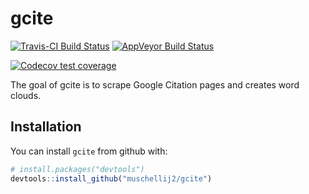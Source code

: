 
<!-- README.md is generated from README.Rmd. Please edit that file -->

# gcite

[![Travis-CI Build
Status](https://travis-ci.org/muschellij2/gcite.svg?branch=master)](https://travis-ci.org/muschellij2/gcite)
[![AppVeyor Build
Status](https://ci.appveyor.com/api/projects/status/github/muschellij2/gcite?branch=master&svg=true)](https://ci.appveyor.com/project/muschellij2/gcite)
<!-- [![Coverage Status](https://img.shields.io/coveralls/muschellij2/gcite.svg)](https://coveralls.io/r/muschellij2/gcite?branch=master) -->
[![Codecov test
coverage](https://codecov.io/gh/muschellij2/gcite/branch/master/graph/badge.svg)](https://codecov.io/gh/muschellij2/gcite?branch=master)

The goal of gcite is to scrape Google Citation pages and creates word
clouds.

## Installation

You can install `gcite` from github with:

``` r
# install.packages("devtools")
devtools::install_github("muschellij2/gcite")
```
